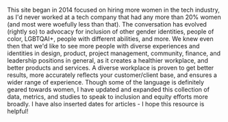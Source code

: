 This site began in 2014 focused on hiring more women in the tech industry, as I'd never worked at a tech company that had any more than 20% women (and most were woefully less than that). The conversation has evolved (rightly so) to advocacy for inclusion of other gender identities, people of color, LGBTQAI+, people with different abilities, and more. We knew even then that we'd like to see more people with diverse experiences and identities in design, product, project management, community, finance, and leadership positions in general, as it creates a healthier workplace, and better products and services. A diverse workplace is proven to get better results, more accurately reflects your customer/client base, and ensures a wider range of experience. Though some of the language is definitely geared towards women, I have updated and expanded this collection of data, metrics, and studies to speak to inclusion and equity efforts more broadly. I have also inserted dates for articles - I hope this resource is helpful!

